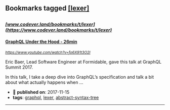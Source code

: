 ## Bookmarks tagged [[lexer]](https://www.codever.land/search?q=[lexer])

_<sup><sup>[www.codever.land/bookmarks/t/lexer](https://www.codever.land/bookmarks/t/lexer)</sup></sup>_
---
#### [GraphQL Under the Hood - 26min](https://www.youtube.com/watch?v=fo6X91t3O2I)
_<sup>https://www.youtube.com/watch?v=fo6X91t3O2I</sup>_

Eric Baer, Lead Software Engineer at Formidable, gave this talk at GraphQL Summit 2017. 

In this talk, I take a deep dive into GraphQL’s specification and talk a bit about what actually happens when ...
* :calendar: **published on**: 2017-11-15
* **tags**: [graphql](../tagged/graphql.md), [lexer](../tagged/lexer.md), [abstract-syntax-tree](../tagged/abstract-syntax-tree.md)
---
